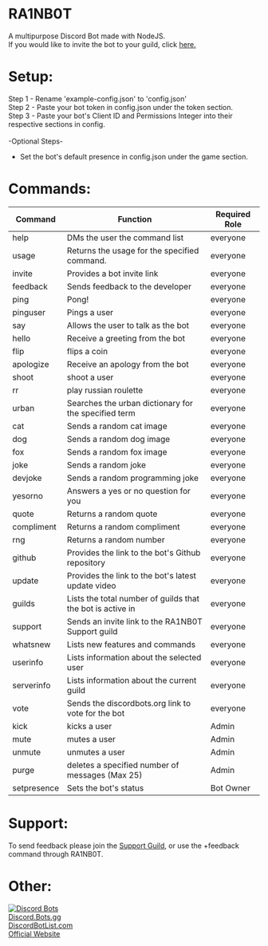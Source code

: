 # RA1NB0T
A multipurpose Discord Bot made with NodeJS. <br />
If you would like to invite the bot to your guild, click [here.](https://discordapp.com/oauth2/authorize?client_id=464823337860988938&scope=bot&permissions=470285379)

# Setup:

Step 1 - Rename 'example-config.json' to 'config.json'  <br /> 
Step 2 - Paste your bot token in config.json under the token section.<br /> 
Step 3 - Paste your bot's Client ID and Permissions Integer into their respective sections in config.<br /> 
<br /> 
-Optional Steps-<br /> 
* Set the bot's default presence in config.json under the game section.

# Commands:
| Command    | Function                                          				                   | Required Role |
|------------|-----------------------------------------------------------------------------|---------------|
| help       | DMs the user the command list              				                         | everyone      |
| usage      | Returns the usage for the specified command.                                | everyone      |
| invite     | Provides a bot invite link                 				                         | everyone      |
| feedback   | Sends feedback to the developer           				                           | everyone      |
| ping       | Pong!                                              	        			         | everyone      |
| pinguser   | Pings a user                                       	        			         | everyone      |
| say        | Allows the user to talk as the bot           				                       | everyone      |
| hello      | Receive a greeting from the bot                    		        		         | everyone      |
| flip       | flips a coin                                  				                       | everyone      |
| apologize  | Receive an apology from the bot             				                         | everyone      |
| shoot      | shoot a user                                      		        		           | everyone      |
| rr         | play russian roulette                             			        	           | everyone      |
| urban      | Searches the urban dictionary for the specified term                		     | everyone      |
| cat        | Sends a random cat image                                   		     	       | everyone      |
| dog        | Sends a random dog image                                      		   	       | everyone      |
| fox        | Sends a random fox image                                   		     	       | everyone      |
| joke       | Sends a random joke                                         		     	       | everyone      |
| devjoke    | Sends a random programming joke                               		     	     | everyone      |
| yesorno    | Answers a yes or no question for you                               		     | everyone      |
| quote      | Returns a random quote                                                      | everyone      |
| compliment | Returns a random compliment                                                 | everyone      |
| rng        | Returns a random number                                                     | everyone      |
| github     | Provides the link to the bot's Github repository  			        	           | everyone      |
| update     | Provides the link to the bot's latest update video 			        	         | everyone      |
| guilds     | Lists the total number of guilds that the bot is active in          		     | everyone      |
| support    | Sends an invite link to the RA1NB0T Support guild                   		     | everyone      |
| whatsnew   | Lists new features and commands                                   		       | everyone      |
| userinfo   | Lists information about the selected user                         		       | everyone      |
| serverinfo | Lists information about the current guild                           		     | everyone      |
| vote       | Sends the discordbots.org link to vote for the bot                          | everyone      |
| kick       | kicks a user                                      			                     | Admin         |
| mute       | mutes a user                                      			                     | Admin         |
| unmute     | unmutes a user                                    			        	           | Admin         |
| purge      | deletes a specified number of messages (Max 25)   			        	           | Admin         |
| setpresence| Sets the bot's status                            			        	           | Bot Owner     |
# Support:
To send feedback please join the [Support Guild](https://discord.gg/tgvNDWr), or use the +feedback command through RA1NB0T.

# Other:
[![Discord Bots](https://discordbots.org/api/widget/464823337860988938.svg)](https://discordbots.org/bot/464823337860988938)<br /> 
[Discord.Bots.gg](https://discord.bots.gg/bots/464823337860988938)<br /> 
[DiscordBotList.com](https://discordbotlist.com/bots/464823337860988938)<br />
[Official Website](http://rainsoftware.ml/downloads/Bots/ra1nb0t/?i=1)
